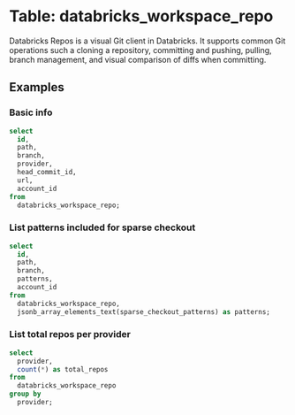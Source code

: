 # Table: databricks_workspace_repo

Databricks Repos is a visual Git client in Databricks. It supports common Git operations such a cloning a repository, committing and pushing, pulling, branch management, and visual comparison of diffs when committing.

## Examples

### Basic info

```sql
select
  id,
  path,
  branch,
  provider,
  head_commit_id,
  url,
  account_id
from
  databricks_workspace_repo;
```

### List patterns included for sparse checkout

```sql
select
  id,
  path,
  branch,
  patterns,
  account_id
from
  databricks_workspace_repo,
  jsonb_array_elements_text(sparse_checkout_patterns) as patterns;
```

### List total repos per provider

```sql
select
  provider,
  count(*) as total_repos
from
  databricks_workspace_repo
group by
  provider;
```